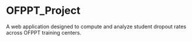 # OFPPT_Project
A web application designed to compute and analyze student dropout rates across OFPPT training centers.
